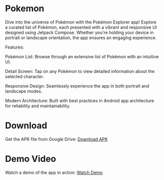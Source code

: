 # Pokemon
Dive into the universe of Pokémon with the Pokémon Explorer app! Explore a curated list of Pokémon, each presented with a vibrant and responsive UI designed using Jetpack Compose. Whether you're holding your device in portrait or landscape orientation, the app ensures an engaging experience.

Features:

Pokémon List: Browse through an extensive list of Pokémon with an intuitive UI.

Detail Screen: Tap on any Pokémon to view detailed information about the selected character.

Responsive Design: Seamlessly experience the app in both portrait and landscape modes.

Modern Architecture: Built with best practices in Android app architecture for reliability and maintainability.

# Download
Get the APK file from Google Drive:
[Download APK
](https://drive.google.com/file/d/1Gx1V4DiFCtgu0jra9jh_kvzZy1AG8QVJ/view?usp=drivesdk)
# Demo Video
Watch a demo of the app in action:
[Watch Demo](https://drive.google.com/file/d/1Gx0oe0jmw6ZtM0FlPBLfsCMuQW0_RN8Z/view?usp=drivesdk)
